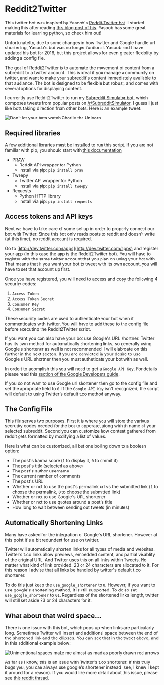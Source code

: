 Reddit2Twitter
=======

This twitter bot was inspired by Yasoob's [Reddit-Twitter bot](https://github.com/yasoob/Reddit-Twitter-bot). I started making this after reading [this blog post of his](http://pythontips.com/2013/09/14/making-a-reddit-twitter-bot/). Yasoob has some great materials for learning python, so check him out!

Unfortunatelty, due to some changes in how Twitter and Google handle url shortening, Yasoob's bot was no longer funtional. Yasoob and I have updated his bot for 2016, but this project allows for even greater flexiblity by adding a config file.

The goal of Reddit2Twitter is to automate the movement of content from a subreddit to a twitter account. This is ideal if you manage a community on twitter, and want to make your subreddit's content immediately available to that audiance. The bot is designed to be flexible but robust, and comes with several options for displaying content.

I currently use Reddit2Twitter to run my [Subreddit Simulator bot](https://twitter.com/subreddit_sim), which composes tweets from popular posts on [/r/SubredditSimulator](https://www.reddit.com/r/SubredditSimulator/). I guess I just like bots taking direction from other bots. Here is an example tweet:

![Don't let your bots watch Charlie the Unicorn](https://github.com/zakagan/Reddit2Twitter/blob/master/Screenshots/Example_Tweet.png?raw=true "Not all features are present, check the config file!")

Required libraries
-----------
A few additional libraries must be installed to run this script. If you are not famillar with pip, you should start with [this documentation](https://pypi.python.org/pypi/pip)

- PRAW
  * Reddit API wrapper for Python
  * install via pip:  ```pip install praw```
- Tweepy
  * Twitter API wrapper for Python
  * install via pip: ```pip install tweepy```
- Requests
  * Python HTTP library
  * install via pip: ```pip install requests```

Access tokens and API keys
-----------
Next we have to take care of some set up in order to properly connect our bot with Twitter. Since this bot only reads posts to reddit and doesn't write (at this time), no reddit account is required.

Go to [http://dev.twitter.com/apps](http://dev.twitter.com/apps) and register your app (in this case the app is the Reddit2Twitter bot). You will have to register with the same twitter account that you plan on using your bot with. That means that if you want your bot to tweet with its own account, you will have to set that account up first.

Once you have registered, you will need to access and copy the following 4 security codes:

1. ```Access Token```
2. ```Access Token Secret```
3. ```Consumer Key```
4. ```Consumer Secret```

These securiity codes are used to authenticate your bot when it commenticates with twitter. You will have to add these to the config file before executing the Reddit2Twitter script.

If you want you can also have your bot use Google's URL shortner. Twitter has its own method for automatically shortening links, so generally using Google's shortener as well is not recommended. I will elabroate on this further in the next secton. If you are convicted in your desire to use Google's URL shortner then you must autheticate your bot with as well.

In ordert to acomplish this you will need to get a ```Google API Key```. For details please read this [section of the Google Developers guide](https://developers.google.com/url-shortener/v1/getting_started#OAuth2Authorizing).

If you do not want to use Google url shortener then go to the config file and set the apropriate field to ```0```. If the ```Google API Key``` isn't recognized, the script will default to using Twitter's default t.co method anyway.

The Config File
-----------
This file serves two purposes. First it is where you will store the various secrutity codes needed for the bot to opperate, along with th name of your selected subreddit. Second you can customize how content gathered from reddit gets formatted by modifying a list of values. 

Here is what can be customized, all but one boiling down to a boolean option:

* The post's karma score (```1``` to display it, ```0``` to ommit it)
* The post's title (selected as above)
* The post's author username 
* The current number of comments 
* The post's URL 
* Whether or not to use the post's permalink url vs the submitted link (```1``` to choose the permalink, ```0``` to choose the submitted link)
* Whether or not to use Google's URL shortener
* Whether or not to use quotes around a post's title
* How long to wait between sending out tweets (in minutes)

Automatically Shortening Links
-----------

Many have asked for the integration of Google's URL shortener. However at this point it's a bit redundent for use on twitter.

Twitter will automatically shorten links for all types of media and websites. Twitter's t.co links allow  previews, embedded content, and partial visablity of the original URL. And Twitter uses this on all links within Tweets. No matter what kind of link provided, 23 or 24 characters are allocated to it. For this reason I advise that all links be handled by twitter's default t.co shortener.

To do this just keep the ```use_google_shortener``` to ```0```. However, if you want to use google's shortening method, it is still supported. To do so set ```use_google_shortener``` to ```01```. Regardless of the shortened links length, twitter will still set aside 23 or 24 characters for it. 

What about that weird space...
-----------

There is one issue with this bot, which pops up when links are particularly long. Sometimes Twitter will insert and additional space between the end of the shortened link and the ellipses. You can see that in the tweet above, and in this additional example below:

![Unintentional spaces make me almost as mad as poorly drawn red arrows](https://github.com/zakagan/Reddit2Twitter/blob/master/Screenshots/Phantom_Space.png?raw=true "The red arrow is there for additional clarification")

As far as I know, this is an issue with Twitter's t.co shortener. If this truly bugs you, you can always use google's shortener instead (see, I knew I kept it around for a reason). If you would like more detail about this issue, please see [this reddit thread](https://www.reddit.com/r/learnpython/comments/4ardgy/a_phantom_char_haunts_my_reddittwitter_bot_can/).

